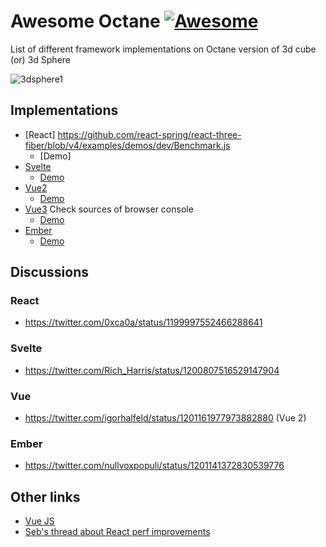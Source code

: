 # Awesome Octane [![Awesome](https://awesome.re/badge-flat.svg)](https://awesome.re)

List of different framework implementations on Octane version of 3d cube (or) 3d Sphere

![3dsphere1](https://user-images.githubusercontent.com/1515160/69948211-38d1ee00-1515-11ea-9e3e-26dd9d1d9a7a.gif)

## Implementations

- [React] https://github.com/react-spring/react-three-fiber/blob/v4/examples/demos/dev/Benchmark.js
  - [Demo]
- [Svelte](https://github.com/Rich-Harris/svelte-gl-boxes)
  - [Demo](https://svelte-gl-boxes.surge.sh/)
- [Vue2](https://github.com/IgorHalfeld/3d-sphere-vue)
  - [Demo](https://3d-sphere-vue.nklayman.now.sh/vue2.html)
- [Vue3](https://3d-sphere-vue.nklayman.now.sh/vue3.html) Check sources of browser console
  - [Demo](https://3d-sphere-vue.nklayman.now.sh/vue3.html)
- [Ember](https://github.com/NullVoxPopuli/ember-three-boxes-demo)
  - [Demo](https://nullvoxpopuli.github.io/ember-three-boxes-demo/)

## Discussions

### React

- https://twitter.com/0xca0a/status/1199997552466288641

### Svelte

- https://twitter.com/Rich_Harris/status/1200807516529147904

### Vue

- https://twitter.com/igorhalfeld/status/1201161977973882880 (Vue 2)

### Ember

- https://twitter.com/nullvoxpopuli/status/1201141372830539776

## Other links

- [Vue JS](https://3d-sphere-vue.nklayman.now.sh/)
- [Seb's thread about React perf improvements](https://twitter.com/sebmarkbage/status/1201251406604197888)
